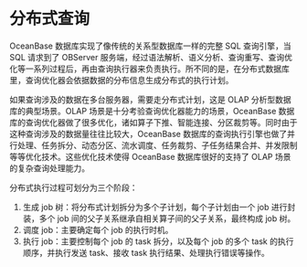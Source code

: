 分布式查询
=====

OceanBase 数据库实现了像传统的关系型数据库一样的完整 SQL 查询引擎，当 SQL 请求到了 OBServer 服务端，经过语法解析、语义分析、查询重写、查询优化等一系列过程后，再由查询执行器来负责执行。所不同的是，在分布式数据库里，查询优化器会依据数据的分布信息生成分布式的执行计划。

如果查询涉及的数据在多台服务器，需要走分布式计划，这是 OLAP 分析型数据库的典型场景。OLAP 场景是十分考验查询优化器能力的场景，OceanBase 数据库的查询优化器做了很多优化，诸如算子下推、智能连接、分区裁剪等。同时由于这种查询涉及的数据量往往比较大，OceanBase 数据库的查询执行引擎也做了并行处理、任务拆分、动态分区、流水调度、任务裁剪、子任务结果合并、并发限制等等优化技术。这些优化技术使得 OceanBase 数据库很好的支持了 OLAP 场景的复杂查询处理能力。

分布式执行过程可划分为三个阶段：

1. 生成 job 树：将分布式计划拆分为多个子计划，每个子计划由一个 job 进行封装，多个 job 间的父子关系继承自相关算子间的父子关系，最终构成 job 树。
2. 调度 job：主要确定每个 job 的执行时机。
3. 执行 job：主要控制每个 job 的 task 拆分，以及每个 job 的多个 task 的执行顺序，并执行发送 task、接收 task 执行结果、处理执行错误等操作。

